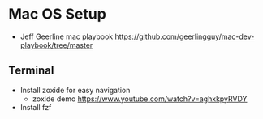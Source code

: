 # Mac OS Setup

- Jeff Geerline mac playbook https://github.com/geerlingguy/mac-dev-playbook/tree/master


## Terminal

- Install zoxide for easy navigation
    - zoxide demo https://www.youtube.com/watch?v=aghxkpyRVDY
- Install fzf